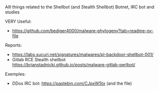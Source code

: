 Alll things related to the Shellbot (and Stealth Shellbot) Botnet, IRC bot and studies

VERY Useful:
- https://github.com/bediger4000/malware-phylogeny?tab=readme-ov-file

Reports:
- https://labs.sucuri.net/signatures/malwares/pl-backdoor-shellbot-001/
- Gitlab RCE Stealth shellbot https://brianstadnicki.github.io/posts/malware-gitlab-perlbot/

Exemples:
- DDos IRC bot: https://pastebin.com/CJpxW5tx (and the file)
